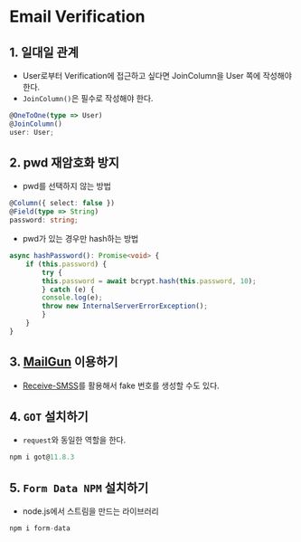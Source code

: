 # Email Verification

## 1. 일대일 관계
- User로부터 Verification에 접근하고 싶다면 JoinColumn을 User 쪽에 작성해야 한다.
- `JoinColumn()`은 필수로 작성해야 한다.
```typescript
@OneToOne(type => User)
@JoinColumn()
user: User;
```

## 2. pwd 재암호화 방지
- pwd를 선택하지 않는 방법
```typescript
@Column({ select: false })
@Field(type => String)
password: string;
```
- pwd가 있는 경우만 hash하는 방법
```typescript
async hashPassword(): Promise<void> {
    if (this.password) {
        try {
        this.password = await bcrypt.hash(this.password, 10);
        } catch (e) {
        console.log(e);
        throw new InternalServerErrorException();
        }
    }
}
```

## 3. [MailGun](https://www.mailgun.com/) 이용하기
- [Receive-SMSS](https://receive-smss.com/)를 활용해서 fake 번호를 생성할 수도 있다.

## 4. `GOT` 설치하기
- `request`와 동일한 역할을 한다.
```typescript
npm i got@11.8.3
```

## 5. `Form Data NPM` 설치하기
- node.js에서 스트림을 만드는 라이브러리
```typescript
npm i form-data
```